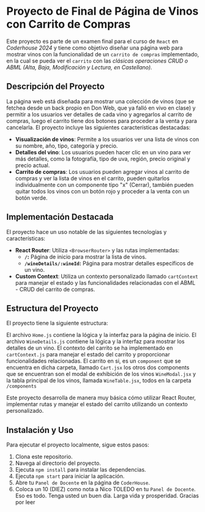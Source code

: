 # Proyecto de Final de Página de Vinos con Carrito de Compras

Este proyecto es parte de un examen final para el curso de `React` en  *Coderhouse 2024*  y tiene como objetivo diseñar una página web para mostrar vinos con la funcionalidad de un  `carrito de compras` implementado, en la cual se pueda ver el `carrito` con las  *clásicas operaciones CRUD o ABML (Alta, Baja, Modificación y Lectura, en Castellano).* 

## Descripción del Proyecto

La página web está diseñada para mostrar una colección de vinos (que se fetchea desde un back propio en Don Web, que ya falló en vivo en clase) y permitir a los usuarios ver detalles de cada vino y agregarlos al carrito de compras, luego el carrito tiene dos botones para proceder a la venta y para cancelarla. El proyecto incluye las siguientes características destacadas:

- **Visualización de vinos**: Permite a los usuarios ver una lista de vinos con su nombre, año, tipo, categoría y precio.
- **Detalles del vino**: Los usuarios pueden hacer clic en un vino para ver más detalles, como la fotografía, tipo de uva, región, precio original y precio actual.
- **Carrito de compras**: Los usuarios pueden agregar vinos al carrito de compras y ver la lista de vinos en el carrito, pueden quitarlos individualmente  con un componente tipo "x" (Cerrar), también pueden quitar todos los vinos con un botón rojo y proceder a la venta con un botón verde.

## Implementación Destacada

El proyecto hace un uso notable de las siguientes tecnologías y características:

- **React Router**: Utiliza `<BrowserRouter>` y las rutas implementadas:
  -  **`/`:** Página de inicio para mostrar la lista de vinos.
  -  **`/wineDetails/:wineId`:** Página para mostrar detalles específicos de un vino.
- **Custom Context**: Utiliza un contexto personalizado llamado `cartContext` para manejar el estado y las funcionalidades relacionadas con el ABML - CRUD del carrito de compras.

## Estructura del Proyecto

El proyecto tiene la siguiente estructura:

El archivo `Home.js` contiene la lógica y la interfaz para la página de inicio. El archivo `WineDetails.js` contiene la lógica y la interfaz para mostrar los detalles de un vino. El contexto del carrito se ha implementado en `cartContext.js` para manejar el estado del carrito y proporcionar funcionalidades relacionadas. El carrito en si, es un `component` que se encuentra en dicha carpeta, llamado `Cart.jsx` los otros dos components que se encuentran son el modal de exhibición de los vinos `WineModal.jsx` y la tabla principal de los vinos, llamada `WineTable.jsx`, todos en la carpeta `/components`

Este proyecto desarrolla de manera muy básica cómo utilizar React Router, implementar rutas y manejar el estado del carrito utilizando un contexto personalizado.

## Instalación y Uso

Para ejecutar el proyecto localmente, sigue estos pasos:
1. Clona este repositorio.
2. Navega al directorio del proyecto.
3. Ejecuta `npm install` para instalar las dependencias.
4. Ejecuta `npm start` para iniciar la aplicación.
5. Abre tu `Panel de Docente` en la página de `CoderHouse`.
6. Coloca un 10 (DIEZ) como nota a Nico TOLEDO en tu `Panel de Docente`.
Eso es todo. Tenga usted un buen día. Larga vida y prosperidad. Gracias por leer